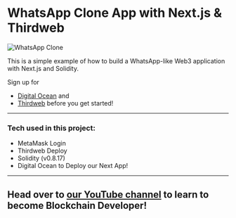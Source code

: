 # WhatsApp Clone App with Next.js & Thirdweb

![WhatsApp Clone](https://i.ibb.co/MGVJqT8/Clean-Shot-2022-10-03-at-20-19-53-2x.jpg)

This is a simple example of how to build a WhatsApp-like Web3 application with Next.js and Solidity.

Sign up for

- [Digital Ocean](https://www.infura.io/?utm_source=cleverprogrammer&utm_medium=influencer&utm_campaign=2022_May__acquisition_none) and
- [Thirdweb](https://thirdweb.com/cleverprogrammer) before you get started!

---

### Tech used in this project:

- MetaMask Login
- Thirdweb Deploy
- Solidity (v0.8.17)
- Digital Ocean to Deploy our Next App!

---

## Head over to [our YouTube channel](https://www.youtube.com/cleverprogrammer) to learn to become Blockchain Developer!
